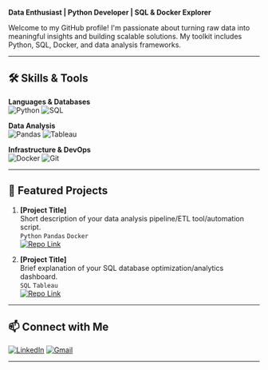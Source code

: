 
**Data Enthusiast | Python Developer | SQL & Docker Explorer**

Welcome to my GitHub profile! I'm passionate about turning raw data into meaningful insights and building scalable solutions. My toolkit includes Python, SQL, Docker, and data analysis frameworks.

---

## 🛠️ **Skills & Tools**

**Languages & Databases**  
![Python](https://img.shields.io/badge/Python-3776AB?style=for-the-badge&logo=python&logoColor=white)
![SQL](https://img.shields.io/badge/SQL-4479A1?style=for-the-badge&logo=postgresql&logoColor=white)

**Data Analysis**  
![Pandas](https://img.shields.io/badge/Pandas-150458?style=for-the-badge&logo=pandas)
![Tableau](https://img.shields.io/badge/Tableau-E97627?style=for-the-badge&logo=tableau&logo=tableau)

**Infrastructure & DevOps**  
![Docker](https://img.shields.io/badge/Docker-2496ED?style=for-the-badge&logo=docker&logoColor=white)
![Git](https://img.shields.io/badge/Git-F05032?style=for-the-badge&logo=git&logoColor=white)

---

## 🚀 **Featured Projects**

1. **[Project Title]**  
   Short description of your data analysis pipeline/ETL tool/automation script.  
   `Python` `Pandas` `Docker`  
   [![Repo Link](https://img.shields.io/badge/GitHub-181717?style=flat&logo=github)](your_repo_link)

2. **[Project Title]**  
   Brief explanation of your SQL database optimization/analytics dashboard.  
   `SQL` `Tableau`  
   [![Repo Link](https://img.shields.io/badge/GitHub-181717?style=flat&logo=github)](your_repo_link)

---

## 📫 **Connect with Me**

[![LinkedIn](https://img.shields.io/badge/LinkedIn-0077B5?style=for-the-badge&logo=linkedin)](https://linkedin.com/in/BernardoZG)
[![Gmail](https://img.shields.io/badge/Gmail-D14836?style=for-the-badge&logo=gmail)](mailto:seireinomai@gmail.com)

---
